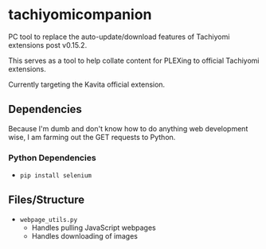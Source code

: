 # tachiyomicompanion

PC tool to replace the auto-update/download features of Tachiyomi extensions post v0.15.2.

This serves as a tool to help collate content for PLEXing to official Tachiyomi extensions.

Currently targeting the Kavita official extension.


## Dependencies

Because I'm dumb and don't know how to do anything web development wise, I am farming out the GET requests to Python.

### Python Dependencies

* `pip install selenium`

## Files/Structure

* `webpage_utils.py`
  * Handles pulling JavaScript webpages
  * Handles downloading of images